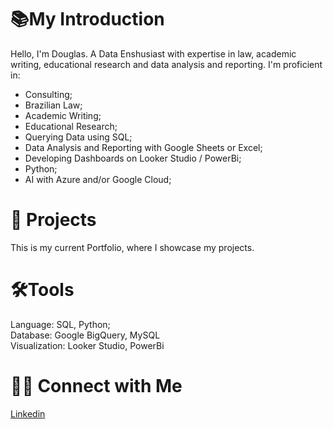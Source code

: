 # 📚**My Introduction**

Hello, I'm Douglas. A Data Enshusiast with expertise in law, academic writing, educational research and data analysis and reporting. I'm proficient in:

* Consulting;
* Brazilian Law;
* Academic Writing;
* Educational Research;
* Querying Data using SQL;
* Data Analysis and Reporting with Google Sheets or Excel;
* Developing Dashboards on Looker Studio / PowerBi;
* Python; 
* AI with Azure and/or Google Cloud;

# 📝 **Projects**

This is my current Portfolio, where I showcase my projects.

# 🛠️**Tools**

Language: SQL, Python;  
Database: Google BigQuery, MySQL  
Visualization: Looker Studio, PowerBi  

# 👋🏻 **Connect with Me**

[Linkedin](www.linkedin.com/in/douglas-felipe-costa-melo-a8aab4187)

